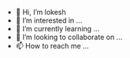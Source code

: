 - 👋 Hi, I’m lokesh
- 👀 I’m interested in ...
- 🌱 I’m currently learning ...
- 💞️ I’m looking to collaborate on ...
- 📫 How to reach me ...

<!---
loki8479/lokesh is a ✨ special ✨ repository because its `README.md` (this file) appears on your GitHub profile.
You can click the Preview link to take a look at your changes.
--->
